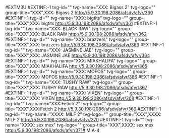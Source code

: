 #EXTM3U
#EXTINF:-1 tvg-id="" tvg-name="XXX: Bigass 2" tvg-logo="" group-title="XXX",XXX: Bigass 2
http://5.9.30.198:2086/afsdv/afvr/360
#EXTINF:-1 tvg-id="" tvg-name="XXX: bigtits" tvg-logo="" group-title="XXX",XXX: bigtits
http://5.9.30.198:2086/afsdv/afvr/361
#EXTINF:-1 tvg-id="" tvg-name="XXX: BLACK RAW" tvg-logo="" group-title="XXX",XXX: BLACK RAW
http://5.9.30.198:2086/afsdv/afvr/362
#EXTINF:-1 tvg-id="" tvg-name="XXX: brazzers" tvg-logo="" group-title="XXX",XXX: brazzers
http://5.9.30.198:2086/afsdv/afvr/363
#EXTINF:-1 tvg-id="" tvg-name="XXX: JASMINE JAE" tvg-logo="" group-title="XXX",XXX: JASMINE JAE
http://5.9.30.198:2086/afsdv/afvr/364
#EXTINF:-1 tvg-id="" tvg-name="XXX: MIAKHALIFA" tvg-logo="" group-title="XXX",XXX: MIAKHALIFA
http://5.9.30.198:2086/afsdv/afvr/365
#EXTINF:-1 tvg-id="" tvg-name="XXX: MOFOS" tvg-logo="" group-title="XXX",XXX: MOFOS
http://5.9.30.198:2086/afsdv/afvr/366
#EXTINF:-1 tvg-id="" tvg-name="XXX: TUSHY RAW" tvg-logo="" group-title="XXX",XXX: TUSHY RAW
http://5.9.30.198:2086/afsdv/afvr/367
#EXTINF:-1 tvg-id="" tvg-name="XXX: VIXEN" tvg-logo="" group-title="XXX",XXX: VIXEN
http://5.9.30.198:2086/afsdv/afvr/368
#EXTINF:-1 tvg-id="" tvg-name="XXX:Fetich 2" tvg-logo="" group-title="XXX",XXX:Fetich 2
http://5.9.30.198:2086/afsdv/afvr/369
#EXTINF:-1 tvg-id="" tvg-name="XXXX: MILF 2" tvg-logo="" group-title="XXX",XXXX: MILF 2
http://5.9.30.198:2086/afsdv/afvr/370
#EXTINF:-1 tvg-id="" tvg-name="XXXX: sex mex" tvg-logo="" group-title="XXX",XXXX: sex mex
http://5.9.30.198:2086/afsdv/afvr/371# MIA-4
